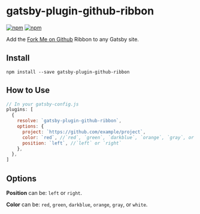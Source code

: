 # gatsby-plugin-github-ribbon

[![npm](https://img.shields.io/npm/v/gatsby-plugin-github-ribbon.svg?style=for-the-badge)](https://www.npmjs.com/package/gatsby-plugin-github-ribbon)
[![npm](https://img.shields.io/npm/dt/gatsby-plugin-github-ribbon.svg?style=for-the-badge)](https://www.npmjs.com/package/gatsby-plugin-github-ribbon)

Add the [Fork Me on Github](https://blog.github.com/2008-12-19-github-ribbons/) Ribbon to any Gatsby site.

## Install

`npm install --save gatsby-plugin-github-ribbon`

## How to Use

```javascript
// In your gatsby-config.js
plugins: [
  {
    resolve: `gatsby-plugin-github-ribbon`,
    options: {
      project: `https://github.com/example/project`,
      color: `red`, //`red`, `green`, `darkblue`, `orange`, `gray`, or `white`.
      position: `left`, //`left` or `right`
    },
  },
]
```

## Options

**Position** can be: `left` or `right`.

**Color** can be: `red`, `green`, `darkblue`, `orange`, `gray`, or `white`.
